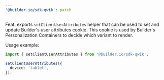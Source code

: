 ```yaml
---
'@builder.io/sdk-qwik': patch
---
```


Feat: exports `setClientUserAttributes` helper that can be used to set and update Builder's user attributes cookie. This cookie is used by Builder's Personalization Containers to decide which variant to render.

Usage example:

```ts
import { setClientUserAttributes } from '@builder.io/sdk-qwik';

setClientUserAttributes({
  device: 'tablet',
});
```
